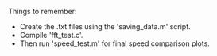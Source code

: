 Things to remember: 

* Create the .txt files using the 'saving_data.m' script. 
* Compile 'fft_test.c'.
* Then run 'speed_test.m' for final speed comparison plots. 
